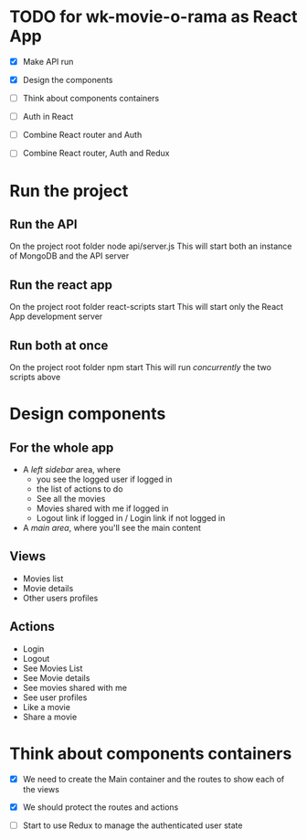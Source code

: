 # TODO for wk-movie-o-rama as React App

+ [X] Make API run
+ [X] Design the components
+ [ ] Think about components containers
+ [ ] Auth in React
+ [ ] Combine React router and Auth
+ [ ] Combine React router, Auth and Redux


# Run the project
## Run the API
On the project root folder
    node api/server.js
This will start both an instance of MongoDB and the API server
## Run the react app
On the project root folder 
    react-scripts start
This will start only the React App development server
## Run both at once
On the project root folder
    npm start
This will run _concurrently_ the two scripts above


# Design components
## For the whole app
 - A *left sidebar* area, where
    - you see the logged user if logged in
    - the list of actions to do
    - See all the movies
    - Movies shared with me if logged in
    - Logout link if logged in / Login link if not logged in
 - A *main area*, where you'll see the main content
 
## Views
- Movies list
- Movie details
- Other users profiles
## Actions
- Login
- Logout
- See Movies List
- See Movie details
- See movies shared with me
- See user profiles
- Like a movie
- Share a movie

# Think about components containers
- [X] We need to create the Main container and the routes to show each of the views
- [X] We should protect the routes and actions
- [ ] Start to use Redux to manage the authenticated user state
 



